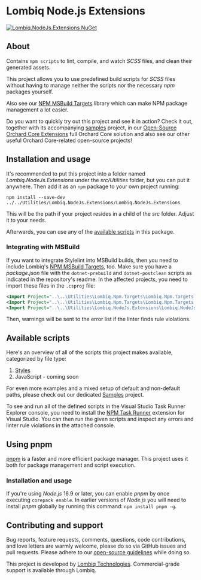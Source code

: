 # Lombiq Node.js Extensions



[![Lombiq.NodeJs.Extensions NuGet](https://img.shields.io/nuget/v/Lombiq.NodeJs.Extensions?label=Lombiq.NodeJs.Extensions)](https://www.nuget.org/packages/Lombiq.NodeJs.Extensions/)


## About

Contains `npm scripts` to lint, compile, and watch *SCSS* files, and clean their generated assets.

This project allows you to use predefined build scripts for *SCSS* files without having to manage neither the scripts nor the necessary *npm* packages yourself.

Also see our [NPM MSBuild Targets](https://github.com/Lombiq/NPM-Targets) library which can make NPM package management a lot easier.

Do you want to quickly try out this project and see it in action? Check it out, together with its accompanying [samples](../Lombiq.NodeJs.Extensions.Samples) project, in our [Open-Source Orchard Core Extensions](https://github.com/Lombiq/Open-Source-Orchard-Core-Extensions) full Orchard Core solution and also see our other useful Orchard Core-related open-source projects!


## Installation and usage

It's recommended to put this project into a folder named _Lombiq.NodeJs.Extensions_ under the _src/Utilities_ folder, but you can put it anywhere. Then add it as an `npm` package to your own project running:

```
npm install --save-dev ../../Utilities/Lombiq.NodeJs.Extensions/Lombiq.NodeJs.Extensions
```
This will be the path if your project resides in a child of the *src* folder. Adjust it to your needs.

Afterwards, you can use any of the [available scripts](#available-scripts) in this package.


### Integrating with MSBuild

If you want to integrate Stylelint into MSBuild builds, then you need to include Lombiq's [NPM MSBuild Targets](https://github.com/Lombiq/NPM-Targets), too. Make sure you have a _package.json_ file with the `dotnet-prebuild` and `dotnet-postclean` scripts as indicated in the repository's readme. In the affected projects, you need to import these files in the `.csproj` file:

```xml
<Import Project="..\..\Utilities\Lombiq.Npm.Targets\Lombiq.Npm.Targets.props" />
<Import Project="..\..\Utilities\Lombiq.Npm.Targets\Lombiq.Npm.Targets.targets" />
<Import Project="..\..\Utilities\Lombiq.NodeJs.Extensions\Lombiq.NodeJs.Extensions\Lombiq.NodeJs.Extensions.targets"/>
```

Then, warnings will be sent to the error list if the linter finds rule violations.


## Available scripts

Here's an overview of all of the scripts this project makes available, categorized by file type:

1. [Styles](Docs/Styles.md)
2. JavaScript - coming soon

For even more examples and a mixed setup of default and non-default paths, please check out our dedicated [Samples](Lombiq.NodeJs.Extensions.Samples) project.

To see and run all of the defined scripts in the Visual Studio Task Runner Explorer console, you need to install the [NPM Task Runner](https://marketplace.visualstudio.com/items?itemName=MadsKristensen.NpmTaskRunner64) extension for Visual Studio. You can then run the given scripts and inspect any errors and linter rule violations in the attached console.


## Using pnpm

[pnpm](https://pnpm.io/) is a faster and more efficient package manager. This project uses it both for package management and script execution.

### Installation and usage

If you're using *Node.js* 16.9 or later, you can enable *pnpm* by once executing `corepack enable`. In earlier versions of *Node.js* you will need to install *pnpm* globally by running this command: `npm install pnpm -g`.


## Contributing and support

Bug reports, feature requests, comments, questions, code contributions, and love letters are warmly welcome, please do so via GitHub issues and pull requests. Please adhere to our [open-source guidelines](https://lombiq.com/open-source-guidelines) while doing so.

This project is developed by [Lombiq Technologies](https://lombiq.com/). Commercial-grade support is available through Lombiq.

